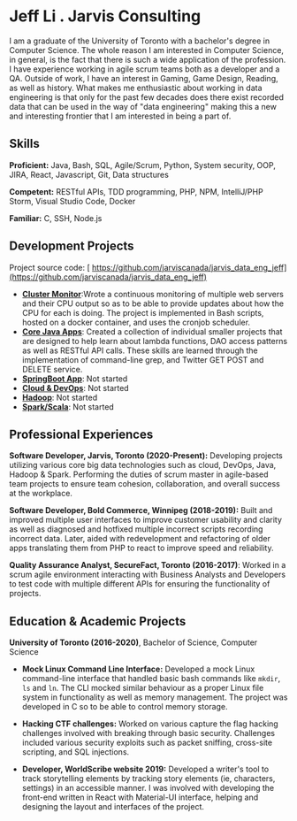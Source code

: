 # Jeff Li . Jarvis Consulting

I am a graduate of the University of Toronto with a bachelor's degree in Computer Science. The whole reason I am interested in Computer Science, in general, is the fact that there is such a wide application of the profession. I have experience working in agile scrum teams both as a developer and a QA. Outside of work, I have an interest in Gaming, Game Design, Reading, as well as history. What makes me enthusiastic about working in data engineering is that only for the past few decades does there exist recorded data that can be used in the way of "data engineering" making this a new and interesting frontier that I am interested in being a part of.

## Skills
**Proficient:** Java, Bash, SQL, Agile/Scrum, Python, System security, OOP, JIRA, React, Javascript, Git, Data structures

**Competent:** RESTful APIs, TDD programming, PHP, NPM, IntelliJ/PHP Storm, Visual Studio Code, Docker

**Familiar:** C, SSH, Node.js

## Development Projects

Project source code: [ https://github.com/jarviscanada/jarvis_data_eng_jeff](https://github.com/jarviscanada/jarvis_data_eng_jeff)

- **[Cluster Monitor](https://github.com/jarviscanada/jarvis_data_eng_jeff/tree/master/linux_sql)**:Wrote a continuous monitoring of multiple web servers and their CPU output so as to be able to provide updates about how the CPU for each is doing. The project is implemented in Bash scripts, hosted on a docker container, and uses the cronjob scheduler.
- **[Core Java Apps](https://github.com/jarviscanada/jarvis_data_eng_jeff/tree/master/core_java)**: Created a collection of individual smaller projects that are designed to help learn about lambda functions, DAO access patterns as well as RESTful API calls. These skills are learned through the implementation of command-line grep, and Twitter GET POST and DELETE service.
- **[SpringBoot App](https://github.com/jarviscanada/jarvis_data_eng_jeff/tree/master/springboot)**: Not started
- **[Cloud & DevOps](https://github.com/jarviscanada/jarvis_data_eng_jeff/tree/master/cloud_devops)**: Not started
- **[Hadoop](https://github.com/jarviscanada/jarvis_data_eng_jeff/tree/master/hadoop)**: Not started
- **[Spark/Scala](https://github.com/jarviscanada/jarvis_data_eng_jeff/tree/master/spark)**:  Not started

## Professional Experiences

**Software Developer, Jarvis, Toronto (2020-Present):** Developing projects utilizing various core big data technologies such as cloud, DevOps, Java, Hadoop & Spark. Performing the duties of scrum master in agile-based team projects to ensure team cohesion, collaboration, and overall success at the workplace.

**Software Developer, Bold Commerce, Winnipeg (2018-2019):** Built and improved multiple user interfaces to improve customer usability and clarity as well as diagnosed and hotfixed multiple incorrect scripts recording incorrect data. Later, aided with redevelopment and refactoring of older apps translating them from PHP to react to improve speed and reliability.

**Quality Assurance Analyst, SecureFact, Toronto (2016-2017)**: Worked in a scrum agile environment interacting with Business Analysts and Developers to test code with multiple different APIs for ensuring the functionality of projects.

## Education & Academic Projects

**University of Toronto (2016-2020)**, Bachelor of Science, Computer Science

- **Mock Linux Command Line Interface:** Developed a mock Linux command-line interface that handled basic bash commands like `mkdir`, `ls` and `ln`. The CLI mocked similar behaviour as a proper Linux file system in functionality as well as memory management. The project was developed in C so to be able to control memory storage.

- **Hacking CTF challenges:** Worked on various capture the flag hacking challenges involved with breaking through basic security.  Challenges included various security exploits such as packet sniffing, cross-site scripting, and SQL injections.

- **Developer, WorldScribe website 2019:** Developed a writer's tool to track storytelling elements by tracking story elements (ie, characters, settings) in an accessible manner. I was involved with developing the front-end written in React with Material-UI interface, helping and designing the layout and interfaces of the project.
